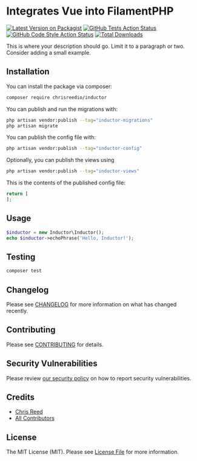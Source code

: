 # Integrates Vue into FilamentPHP

[![Latest Version on Packagist](https://img.shields.io/packagist/v/chrisreedio/inductor.svg?style=flat-square)](https://packagist.org/packages/chrisreedio/inductor)
[![GitHub Tests Action Status](https://img.shields.io/github/actions/workflow/status/chrisreedio/inductor/run-tests.yml?branch=main&label=tests&style=flat-square)](https://github.com/chrisreedio/inductor/actions?query=workflow%3Arun-tests+branch%3Amain)
[![GitHub Code Style Action Status](https://img.shields.io/github/actions/workflow/status/chrisreedio/inductor/fix-php-code-styling.yml?branch=main&label=code%20style&style=flat-square)](https://github.com/chrisreedio/inductor/actions?query=workflow%3A"Fix+PHP+code+styling"+branch%3Amain)
[![Total Downloads](https://img.shields.io/packagist/dt/chrisreedio/inductor.svg?style=flat-square)](https://packagist.org/packages/chrisreedio/inductor)



This is where your description should go. Limit it to a paragraph or two. Consider adding a small example.

## Installation

You can install the package via composer:

```bash
composer require chrisreedio/inductor
```

You can publish and run the migrations with:

```bash
php artisan vendor:publish --tag="inductor-migrations"
php artisan migrate
```

You can publish the config file with:

```bash
php artisan vendor:publish --tag="inductor-config"
```

Optionally, you can publish the views using

```bash
php artisan vendor:publish --tag="inductor-views"
```

This is the contents of the published config file:

```php
return [
];
```

## Usage

```php
$inductor = new Inductor\Inductor();
echo $inductor->echoPhrase('Hello, Inductor!');
```

## Testing

```bash
composer test
```

## Changelog

Please see [CHANGELOG](CHANGELOG.md) for more information on what has changed recently.

## Contributing

Please see [CONTRIBUTING](.github/CONTRIBUTING.md) for details.

## Security Vulnerabilities

Please review [our security policy](../../security/policy) on how to report security vulnerabilities.

## Credits

- [Chris Reed](https://github.com/chrisreedio)
- [All Contributors](../../contributors)

## License

The MIT License (MIT). Please see [License File](LICENSE.md) for more information.
